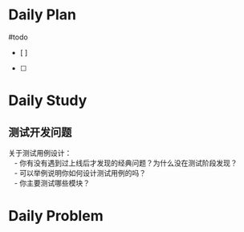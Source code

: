 # Daily Plan
#todo
- [ ] 
- [ ] 
# Daily Study
## 测试开发问题
关于测试用例设计：  
   - 你有没有遇到过上线后才发现的经典问题？为什么没在测试阶段发现？  
   - 可以举例说明你如何设计测试用例的吗？  
   - 你主要测试哪些模块？

# Daily Problem